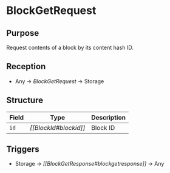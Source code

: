 # BlockGetRequest

## Purpose

<!-- ANCHOR: purpose -->
Request contents of a block by its content hash ID.
<!-- ANCHOR_END: purpose -->

## Reception

<!-- ANCHOR: reception -->
- Any $\to$ *BlockGetRequest* $\to$ Storage
<!-- ANCHOR_END: reception -->

## Structure

| Field     | Type                  | Description   |
|-----------|-----------------------|---------------|
| `id`      | *[[BlockId#blockid]]* | Block ID      |

## Triggers

<!-- ANCHOR: triggers -->
- Storage $\to$ *[[BlockGetResponse#blockgetresponse]]* $\to$ Any
<!-- ANCHOR_END: triggers -->

